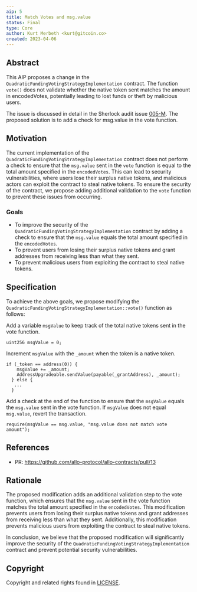 ```yaml
---
aip: 5
title: Match Votes and msg.value
status: Final
type: Core
author: Kurt Merbeth <kurt@gitcoin.co>
created: 2023-04-06
---
```



## Abstract

This AIP proposes a change in the `QuadraticFundingVotingStrategyImplementation` contract.
The function `vote()` does not validate whether the native token sent matches the amount in encodedVotes, potentially leading to lost funds or theft by malicious users. 

The issue is discussed in detail in the Sherlock audit issue [005-M](https://github.com/sherlock-audit/2023-03-Gitcoin-judging/tree/main/005-M). 
The proposed solution is to add a check for msg.value in the vote function.

## Motivation

The current implementation of the `QuadraticFundingVotingStrategyImplementation` contract does not perform a check to ensure that the `msg.value` sent in the `vote` function is equal to the total amount specified in the `encodedVotes`. 
This can lead to security vulnerabilities, where users lose their surplus native tokens, and malicious actors can exploit the contract to steal native tokens. To ensure the security of the contract, we propose adding additional validation to the `vote` function to prevent these issues from occurring.


### Goals

- To improve the security of the `QuadraticFundingVotingStrategyImplementation` contract by adding a check to ensure that the `msg.value` equals the total amount specified in the `encodedVotes`.
- To prevent users from losing their surplus native tokens and grant addresses from receiving less than what they sent.
- To prevent malicious users from exploiting the contract to steal native tokens.

## Specification

To achieve the above goals, we propose modifying the `QuadraticFundingVotingStrategyImplementation::vote()` function as follows:

Add a variable `msgValue` to keep track of the total native tokens sent in the vote function.

```solidity
uint256 msgValue = 0;
```

Increment `msgValue` with the `_amount` when the token is a native token.

```solidity
if (_token == address(0)) {
    msgValue += _amount;
    AddressUpgradeable.sendValue(payable(_grantAddress), _amount);
  } else {
   ...
  }
```

Add a check at the end of the function to ensure that the `msgValue` equals the `msg.value` sent in the vote function.
If `msgValue` does not equal `msg.value`, revert the transaction.

```solidity
require(msgValue == msg.value, "msg.value does not match vote amount");
```

## References

- PR: https://github.com/allo-protocol/allo-contracts/pull/13


## Rationale

The proposed modification adds an additional validation step to the vote function, which ensures that the `msg.value` sent in the vote function matches the total amount specified in the `encodedVotes`. This modification prevents users from losing their surplus native tokens and grant addresses from receiving less than what they sent. Additionally, this modification prevents malicious users from exploiting the contract to steal native tokens.

In conclusion, we believe that the proposed modification will significantly improve the security of the `QuadraticFundingVotingStrategyImplementation` contract and prevent potential security vulnerabilities.

## Copyright

Copyright and related rights found in [LICENSE](./LICENSE).